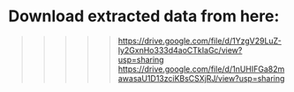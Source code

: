 # Download extracted data from here: 

>>>>> https://drive.google.com/file/d/1YzgV29LuZ-ly2GxnHo333d4aoCTkIaGc/view?usp=sharing
>>>>> https://drive.google.com/file/d/1nUHIFGa82mawasaU1D13zciKBsCSXjRJ/view?usp=sharing
